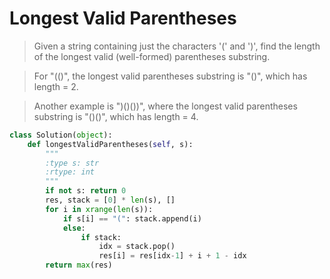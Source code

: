 # Longest Valid Parentheses

> Given a string containing just the characters '(' and ')', find the length of the longest valid (well-formed) parentheses substring.

> For "(()", the longest valid parentheses substring is "()", which has length = 2.

> Another example is ")()())", where the longest valid parentheses substring is "()()", which has length = 4.

```Python
class Solution(object):
    def longestValidParentheses(self, s):
        """
        :type s: str
        :rtype: int
        """
        if not s: return 0
        res, stack = [0] * len(s), []
        for i in xrange(len(s)):
            if s[i] == "(": stack.append(i)
            else:
                if stack:
                    idx = stack.pop()
                    res[i] = res[idx-1] + i + 1 - idx
        return max(res)
```
